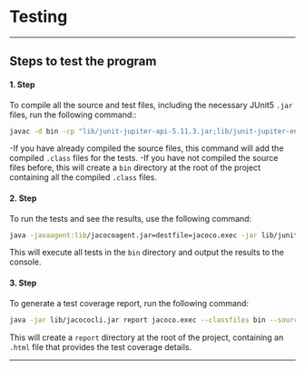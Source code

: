 # **Testing**

---

## **Steps to test the program**

#### **1. Step**
To compile all the source and test files, including the necessary JUnit5 `.jar` files, run the following command::
```bash
javac -d bin -cp "lib/junit-jupiter-api-5.11.3.jar;lib/junit-jupiter-engine-5.11.3.jar;lib/junit-platform-engine-1.11.3.jar;lib/junit-platform-launcher-1.11.3.jar;lib/junit-platform-commons-1.11.3.jar;lib/apiguardian-api-1.1.2.jar" src/*.java test/*.java
```

-If you have already compiled the source files, this command will add the compiled `.class` files for the tests. 
-If you have not compiled the source files before, this will create a `bin` directory at the root of the project containing all the compiled `.class` files.


#### **2. Step**
To run the tests and see the results, use the following command:
```bash
java -javaagent:lib/jacocoagent.jar=destfile=jacoco.exec -jar lib/junit-platform-console-standalone-1.11.3.jar --class-path bin --scan-classpath
```
This will execute all tests in the `bin` directory and output the results to the console.

#### **3. Step**
To generate a test coverage report, run the following command:
```bash
java -jar lib/jacococli.jar report jacoco.exec --classfiles bin --sourcefiles src --html report
```

This will create a `report` directory at the root of the project, containing an `.html` file that provides the test coverage details.

---

